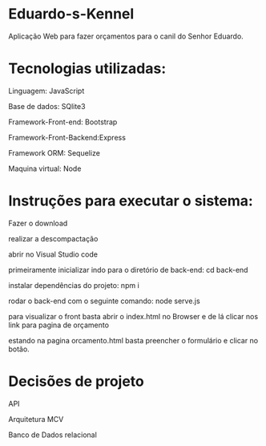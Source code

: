 # Eduardo-s-Kennel
Aplicação Web para fazer orçamentos para o canil do Senhor Eduardo.

# Tecnologias utilizadas:
<p>Linguagem: JavaScript</p>
<p>Base de dados: SQlite3</p>
<p>Framework-Front-end: Bootstrap</p>
<p>Framework-Front-Backend:Express</p>
<p>Framework ORM: Sequelize</p>
<p>Maquina virtual: Node</p>


# Instruções para executar o sistema:
<p>Fazer o download</p>
<p>realizar a descompactação </p>
<p>abrir no Visual Studio code</p>
<p>primeiramente inicializar indo para o diretório de back-end: cd back-end </p>
<p>instalar dependências do projeto: npm i</p>
<p>rodar o back-end com o seguinte comando: node serve.js </p>
<p>para visualizar o front basta abrir o index.html no Browser e de lá clicar nos link para pagina de orçamento</p>
<p>estando na pagina orcamento.html basta preencher o formulário e clicar no botão.</p>


# Decisões de projeto
<p>API</p>
<p>Arquitetura MCV</p>
<p>Banco de Dados relacional</p>

